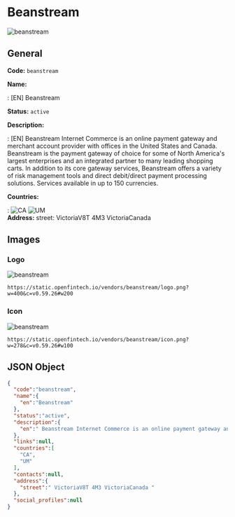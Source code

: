 
# Beanstream 
![beanstream](https://static.openfintech.io/vendors/beanstream/logo.png?w=400&c=v0.59.26#w200)  

## General 
 
**Code:** `beanstream` 
 
**Name:** 
 
:	[EN] Beanstream 
 
**Status:** `active` 
 
**Description:** 
 
: [EN]  Beanstream Internet Commerce is an online payment gateway and merchant account provider with offices in the United States and Canada. Beanstream is the payment gateway of choice for some of North America's largest enterprises and an integrated partner to many leading shopping carts. In addition to its core gateway services, Beanstream offers a variety of risk management tools and direct debit/direct payment processing solutions. Services available in up to 150 currencies.  
 
 
**Countries:** 
 
:	![CA](https://cdnjs.cloudflare.com/ajax/libs/flag-icon-css/3.3.0/flags/4x3/ca.svg#w24) 	![UM](https://cdnjs.cloudflare.com/ajax/libs/flag-icon-css/3.3.0/flags/4x3/um.svg#w24)  
**Address:** 
street:  VictoriaV8T 4M3 VictoriaCanada  

## Images 

### Logo 
 
![beanstream](https://static.openfintech.io/vendors/beanstream/logo.png?w=400&c=v0.59.26#w200)  

```
https://static.openfintech.io/vendors/beanstream/logo.png?w=400&c=v0.59.26#w200
```  

### Icon 
 
![beanstream](https://static.openfintech.io/vendors/beanstream/icon.png?w=278&c=v0.59.26#w100)  

```
https://static.openfintech.io/vendors/beanstream/icon.png?w=278&c=v0.59.26#w100
```  

## JSON Object 

```json
{
  "code":"beanstream",
  "name":{
    "en":"Beanstream"
  },
  "status":"active",
  "description":{
    "en":" Beanstream Internet Commerce is an online payment gateway and merchant account provider with offices in the United States and Canada. Beanstream is the payment gateway of choice for some of North America's largest enterprises and an integrated partner to many leading shopping carts. In addition to its core gateway services, Beanstream offers a variety of risk management tools and direct debit\/direct payment processing solutions. Services available in up to 150 currencies. "
  },
  "links":null,
  "countries":[
    "CA",
    "UM"
  ],
  "contacts":null,
  "address":{
    "street":" VictoriaV8T 4M3 VictoriaCanada "
  },
  "social_profiles":null
}
```  
